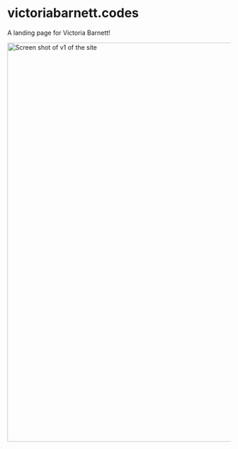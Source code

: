 # victoriabarnett.codes

A landing page for Victoria Barnett!

<img width="900" alt="Screen shot of v1 of the site" src="https://user-images.githubusercontent.com/9009959/218277791-6de5dd5a-0aca-4373-8803-85a6426ea269.png">
